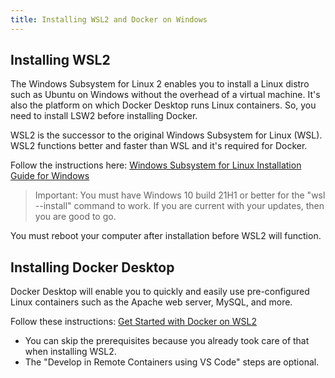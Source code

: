 ```yaml
---
title: Installing WSL2 and Docker on Windows
---
```

## Installing WSL2
The Windows Subsystem for Linux 2 enables you to install a Linux distro such as Ubuntu on Windows without the overhead of a virtual machine. It's also the platform on which Docker Desktop runs Linux containers. So, you need to install LSW2 before installing Docker.

WSL2 is the successor to the original Windows Subsystem for Linux (WSL). WSL2 functions better and faster than WSL and it's required for Docker.

Follow the instructions here: [Windows Subsystem for Linux Installation Guide for Windows](https://docs.microsoft.com/en-us/windows/wsl/install)

> Important: You must have Windows 10 build 21H1 or better for the "wsl --install" command to work. If you are current with your updates, then you are good to go.

You must reboot your computer after installation before WSL2 will function.

## Installing Docker Desktop
Docker Desktop will enable you to quickly and easily use pre-configured Linux containers such as the Apache web server, MySQL, and more.

Follow these instructions: [Get Started with Docker on WSL2](https://docs.microsoft.com/en-us/windows/wsl/tutorials/wsl-containers#install-docker-desktop)

* You can skip the prerequisites because you already took care of that when installing WSL2.
* The "Develop in Remote Containers using VS Code" steps are optional.